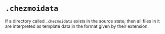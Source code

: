 # `.chezmoidata`

If a directory called `.chezmoidata` exists in the source state, then all files
in it are interpreted as template data in the format given by their extension.
